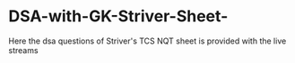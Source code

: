 # DSA-with-GK-Striver-Sheet-
Here the dsa questions of Striver's TCS NQT sheet is provided with the live streams
